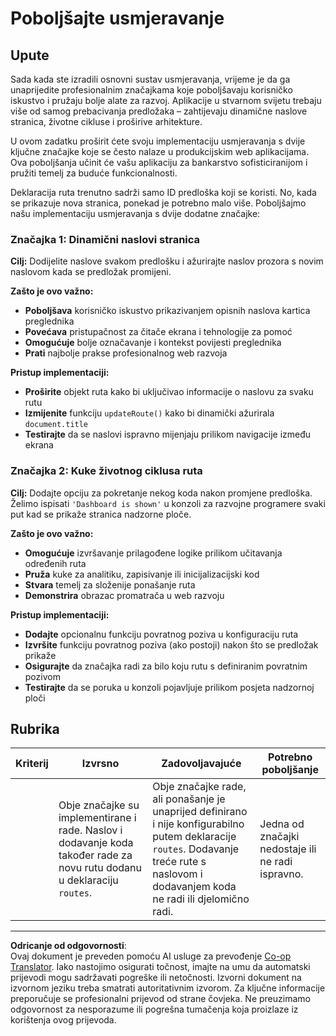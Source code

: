 <!--
CO_OP_TRANSLATOR_METADATA:
{
  "original_hash": "df0dcecddcd28ea8cbf6ede0ad57d673",
  "translation_date": "2025-10-25T00:07:09+00:00",
  "source_file": "7-bank-project/1-template-route/assignment.md",
  "language_code": "hr"
}
-->
# Poboljšajte usmjeravanje

## Upute

Sada kada ste izradili osnovni sustav usmjeravanja, vrijeme je da ga unaprijedite profesionalnim značajkama koje poboljšavaju korisničko iskustvo i pružaju bolje alate za razvoj. Aplikacije u stvarnom svijetu trebaju više od samog prebacivanja predložaka – zahtijevaju dinamične naslove stranica, životne cikluse i proširive arhitekture.

U ovom zadatku proširit ćete svoju implementaciju usmjeravanja s dvije ključne značajke koje se često nalaze u produkcijskim web aplikacijama. Ova poboljšanja učinit će vašu aplikaciju za bankarstvo sofisticiranijom i pružiti temelj za buduće funkcionalnosti.

Deklaracija ruta trenutno sadrži samo ID predloška koji se koristi. No, kada se prikazuje nova stranica, ponekad je potrebno malo više. Poboljšajmo našu implementaciju usmjeravanja s dvije dodatne značajke:

### Značajka 1: Dinamični naslovi stranica
**Cilj:** Dodijelite naslove svakom predlošku i ažurirajte naslov prozora s novim naslovom kada se predložak promijeni.

**Zašto je ovo važno:**
- **Poboljšava** korisničko iskustvo prikazivanjem opisnih naslova kartica preglednika
- **Povećava** pristupačnost za čitače ekrana i tehnologije za pomoć  
- **Omogućuje** bolje označavanje i kontekst povijesti preglednika
- **Prati** najbolje prakse profesionalnog web razvoja

**Pristup implementaciji:**
- **Proširite** objekt ruta kako bi uključivao informacije o naslovu za svaku rutu
- **Izmijenite** funkciju `updateRoute()` kako bi dinamički ažurirala `document.title`
- **Testirajte** da se naslovi ispravno mijenjaju prilikom navigacije između ekrana

### Značajka 2: Kuke životnog ciklusa ruta  
**Cilj:** Dodajte opciju za pokretanje nekog koda nakon promjene predloška. Želimo ispisati `'Dashboard is shown'` u konzoli za razvojne programere svaki put kad se prikaže stranica nadzorne ploče.

**Zašto je ovo važno:**
- **Omogućuje** izvršavanje prilagođene logike prilikom učitavanja određenih ruta
- **Pruža** kuke za analitiku, zapisivanje ili inicijalizacijski kod
- **Stvara** temelj za složenije ponašanje ruta
- **Demonstrira** obrazac promatrača u web razvoju

**Pristup implementaciji:**
- **Dodajte** opcionalnu funkciju povratnog poziva u konfiguraciju ruta
- **Izvršite** funkciju povratnog poziva (ako postoji) nakon što se predložak prikaže
- **Osigurajte** da značajka radi za bilo koju rutu s definiranim povratnim pozivom
- **Testirajte** da se poruka u konzoli pojavljuje prilikom posjeta nadzornoj ploči

## Rubrika

| Kriterij | Izvrsno                                                                                                                          | Zadovoljavajuće                                                                                                                                                                                  | Potrebno poboljšanje                                       |
| -------- | ---------------------------------------------------------------------------------------------------------------------------------- | ----------------------------------------------------------------------------------------------------------------------------------------------------------------------------------------- | ------------------------------------------------------- |
|          | Obje značajke su implementirane i rade. Naslov i dodavanje koda također rade za novu rutu dodanu u deklaraciju `routes`. | Obje značajke rade, ali ponašanje je unaprijed definirano i nije konfigurabilno putem deklaracije `routes`. Dodavanje treće rute s naslovom i dodavanjem koda ne radi ili djelomično radi. | Jedna od značajki nedostaje ili ne radi ispravno. |

---

**Odricanje od odgovornosti**:  
Ovaj dokument je preveden pomoću AI usluge za prevođenje [Co-op Translator](https://github.com/Azure/co-op-translator). Iako nastojimo osigurati točnost, imajte na umu da automatski prijevodi mogu sadržavati pogreške ili netočnosti. Izvorni dokument na izvornom jeziku treba smatrati autoritativnim izvorom. Za ključne informacije preporučuje se profesionalni prijevod od strane čovjeka. Ne preuzimamo odgovornost za nesporazume ili pogrešna tumačenja koja proizlaze iz korištenja ovog prijevoda.